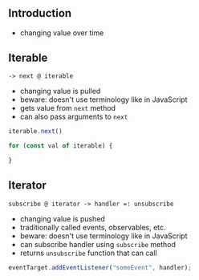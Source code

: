 #


## Introduction

- changing value over time



## Iterable

```
-> next @ iterable
```

- changing value is pulled
- beware: doesn't use terminology like in JavaScript
- gets value from `next` method
- can also pass arguments to `next`

```js
iterable.next()

for (const val of iterable) {

}
```



## Iterator

```
subscribe @ iterator -> handler =: unsubscribe
```

- changing value is pushed
- traditionally called events, observables, etc.
- beware: doesn't use terminology like in JavaScript
- can subscribe handler using `subscribe` method
- returns `unsubscribe` function that can call

```js
eventTarget.addEventListener("someEvent", handler);
```